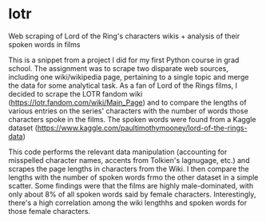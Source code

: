 # lotr
Web scraping of Lord of the Ring's characters wikis + analysis of their spoken words in films

This is a snippet from a project I did for my first Python course in grad school. The assignment was to scrape two disparate web sources,
including one wiki/wikipedia page, pertaining to a single topic and merge the data for some analytical task. As a fan of Lord of the Rings films,
I decided to scrape the LOTR fandom wiki (https://lotr.fandom.com/wiki/Main_Page) and to compare the lengths of various entries on the series'
characters with the number of words those characters spoke in the films. The spoken words were found from a Kaggle dataset 
(https://www.kaggle.com/paultimothymooney/lord-of-the-rings-data)

This code performs the relevant data manipulation (accounting for misspelled character names, accents from Tolkien's lagnugage, etc.) and 
scrapes the page lengths in characters from the Wiki. I then compare the lengths with the number of spoken words frmo the other dataset in a 
simple scatter. Some findings were that the films are highly male-dominated, with only about 8% of all spoken words said by female characters.
Interestingly, there's a high correlation among the wiki lengthhs and spoken words for those female characters. 

